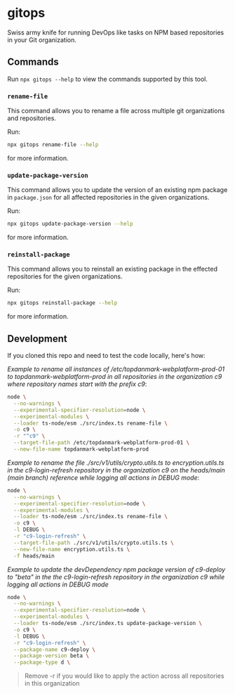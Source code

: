 # gitops

Swiss army knife for running DevOps like tasks on NPM based repositories in your Git organization.

## Commands

Run `npx gitops --help` to view the commands supported by this tool.

### `rename-file`

This command allows you to rename a file across multiple git organizations and repositories.

Run:

```bash
npx gitops rename-file --help
```

for more information.

### `update-package-version`

This command allows you to update the version of an existing npm package in `package.json` for all affected repositories in the given organizations.

Run:

```bash
npx gitops update-package-version --help
```

for more information.

### `reinstall-package`

This command allows you to reinstall an existing package in the effected repositories for the given organizations.

Run:

```bash
npx gitops reinstall-package --help
```

for more information.

## Development

If you cloned this repo and need to test the code locally, here's how:

_Example to rename all instances of /etc/topdanmark-webplatform-prod-01 to topdanmark-webplatform-prod in all repositories in the organization c9 where repository names start with the prefix c9_:

```bash
node \
  --no-warnings \
  --experimental-specifier-resolution=node \
  --experimental-modules \
  --loader ts-node/esm ./src/index.ts rename-file \
  -o c9 \
  -r "^c9" \
  --target-file-path /etc/topdanmark-webplatform-prod-01 \
  --new-file-name topdanmark-webplatform-prod
```

_Example to rename the file ./src/v1/utils/crypto.utils.ts to encryption.utils.ts in the c9-login-refresh repository in the organization c9 on the heads/main (main branch) reference while logging all actions in DEBUG mode_:

```bash
node \
  --no-warnings \
  --experimental-specifier-resolution=node \
  --experimental-modules \
  --loader ts-node/esm ./src/index.ts rename-file \
  -o c9 \
  -l DEBUG \
  -r "c9-login-refresh" \
  --target-file-path ./src/v1/utils/crypto.utils.ts \
  --new-file-name encryption.utils.ts \
  -f heads/main
```

_Example to update the devDependency npm package version of c9-deploy to "beta" in the the c9-login-refresh repository in the organization c9 while logging all actions in DEBUG mode_

```bash
node \
  --no-warnings \
  --experimental-specifier-resolution=node \
  --experimental-modules \
  --loader ts-node/esm ./src/index.ts update-package-version \
  -o c9 \
  -l DEBUG \
  -r "c9-login-refresh" \
  --package-name c9-deploy \
  --package-version beta \
  --package-type d \
```

> Remove -r if you would like to apply the action across all repositories in this organization
